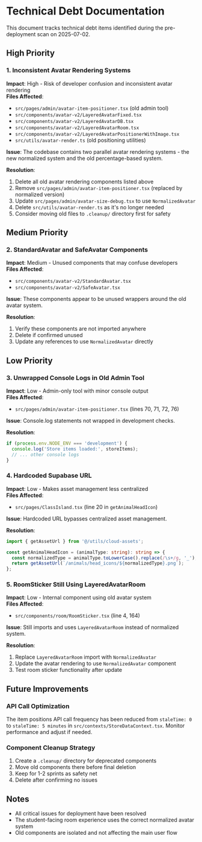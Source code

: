 # Technical Debt Documentation

This document tracks technical debt items identified during the pre-deployment scan on 2025-07-02.

## High Priority

### 1. Inconsistent Avatar Rendering Systems
**Impact**: High - Risk of developer confusion and inconsistent avatar rendering  
**Files Affected**:
- `src/pages/admin/avatar-item-positioner.tsx` (old admin tool)
- `src/components/avatar-v2/LayeredAvatarFixed.tsx`
- `src/components/avatar-v2/LayeredAvatarDB.tsx`
- `src/components/avatar-v2/LayeredAvatarRoom.tsx`
- `src/components/avatar-v2/LayeredAvatarPositionerWithImage.tsx`
- `src/utils/avatar-render.ts` (old positioning utilities)

**Issue**: The codebase contains two parallel avatar rendering systems - the new normalized system and the old percentage-based system.

**Resolution**:
1. Delete all old avatar rendering components listed above
2. Remove `src/pages/admin/avatar-item-positioner.tsx` (replaced by normalized version)
3. Update `src/pages/admin/avatar-size-debug.tsx` to use `NormalizedAvatar`
4. Delete `src/utils/avatar-render.ts` as it's no longer needed
5. Consider moving old files to `.cleanup/` directory first for safety

## Medium Priority

### 2. StandardAvatar and SafeAvatar Components
**Impact**: Medium - Unused components that may confuse developers  
**Files Affected**:
- `src/components/avatar-v2/StandardAvatar.tsx`
- `src/components/avatar-v2/SafeAvatar.tsx`

**Issue**: These components appear to be unused wrappers around the old avatar system.

**Resolution**:
1. Verify these components are not imported anywhere
2. Delete if confirmed unused
3. Update any references to use `NormalizedAvatar` directly

## Low Priority

### 3. Unwrapped Console Logs in Old Admin Tool
**Impact**: Low - Admin-only tool with minor console output  
**Files Affected**:
- `src/pages/admin/avatar-item-positioner.tsx` (lines 70, 71, 72, 76)

**Issue**: Console.log statements not wrapped in development checks.

**Resolution**:
```typescript
if (process.env.NODE_ENV === 'development') {
  console.log('Store items loaded:', storeItems);
  // ... other console logs
}
```

### 4. Hardcoded Supabase URL
**Impact**: Low - Makes asset management less centralized  
**Files Affected**:
- `src/pages/ClassIsland.tsx` (line 20 in `getAnimalHeadIcon`)

**Issue**: Hardcoded URL bypasses centralized asset management.

**Resolution**:
```typescript
import { getAssetUrl } from '@/utils/cloud-assets';

const getAnimalHeadIcon = (animalType: string): string => {
  const normalizedType = animalType.toLowerCase().replace(/\s+/g, '_');
  return getAssetUrl(`/animals/head_icons/${normalizedType}.png`);
};
```

### 5. RoomSticker Still Using LayeredAvatarRoom
**Impact**: Low - Internal component using old avatar system  
**Files Affected**:
- `src/components/room/RoomSticker.tsx` (line 4, 164)

**Issue**: Still imports and uses `LayeredAvatarRoom` instead of normalized system.

**Resolution**:
1. Replace `LayeredAvatarRoom` import with `NormalizedAvatar`
2. Update the avatar rendering to use `NormalizedAvatar` component
3. Test room sticker functionality after update

## Future Improvements

### API Call Optimization
The item positions API call frequency has been reduced from `staleTime: 0` to `staleTime: 5 minutes` in `src/contexts/StoreDataContext.tsx`. Monitor performance and adjust if needed.

### Component Cleanup Strategy
1. Create a `.cleanup/` directory for deprecated components
2. Move old components there before final deletion
3. Keep for 1-2 sprints as safety net
4. Delete after confirming no issues

## Notes
- All critical issues for deployment have been resolved
- The student-facing room experience uses the correct normalized avatar system
- Old components are isolated and not affecting the main user flow